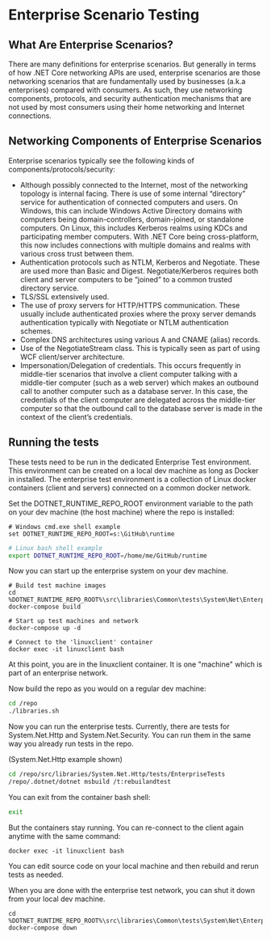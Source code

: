 # Enterprise Scenario Testing

## What Are Enterprise Scenarios?
There are many definitions for enterprise scenarios. But generally in terms of how .NET Core networking APIs are used, enterprise scenarios are those networking scenarios that are fundamentally used by businesses (a.k.a enterprises) compared with consumers. As such, they use networking components, protocols, and security authentication mechanisms that are not used by most consumers using their home networking and Internet connections. 

## Networking Components of Enterprise Scenarios
Enterprise scenarios typically see the following kinds of components/protocols/security:
* Although possibly connected to the Internet, most of the networking topology is internal facing. There is use of some internal “directory” service for authentication of connected computers and users. On Windows, this can include Windows Active Directory domains with computers being domain-controllers, domain-joined, or standalone computers. On Linux, this includes Kerberos realms using KDCs and participating member computers. With .NET Core being cross-platform, this now includes connections with multiple domains and realms with various cross trust between them.
* Authentication protocols such as NTLM, Kerberos and Negotiate. These are used more than Basic and Digest. Negotiate/Kerberos requires both client and server computers to be “joined” to a common trusted directory service.
* TLS/SSL extensively used.
* The use of proxy servers for HTTP/HTTPS communication. These usually include authenticated proxies where the proxy server demands authentication typically with Negotiate or NTLM authentication schemes.
* Complex DNS architectures using various A and CNAME (alias) records.
* Use of the NegotiateStream class. This is typically seen as part of using WCF client/server architecture.
* Impersonation/Delegation of credentials. This occurs frequently in middle-tier scenarios that involve a client computer talking with a middle-tier computer (such as a web server) which makes an outbound call to another computer such as a database server. In this case, the credentials of the client computer are delegated across the middle-tier computer so that the outbound call to the database server is made in the context of the client’s credentials.


## Running the tests
These tests need to be run in the dedicated Enterprise Test environment. This environment can be created on a local dev machine as long as Docker in installed. The enterprise test environment is a collection of Linux docker containers (client and servers) connected on a common docker network.

Set the DOTNET_RUNTIME_REPO_ROOT environment variable to the path on your dev machine (the host machine) where the repo is installed:

```
# Windows cmd.exe shell example
set DOTNET_RUNTIME_REPO_ROOT=s:\GitHub\runtime
```

```bash
# Linux bash shell example
export DOTNET_RUNTIME_REPO_ROOT=/home/me/GitHub/runtime
```

Now you can start up the enterprise system on your dev machine.

```
# Build test machine images
cd %DOTNET_RUNTIME_REPO_ROOT%\src\libraries\Common\tests\System\Net\EnterpriseTests\setup
docker-compose build

# Start up test machines and network
docker-compose up -d

# Connect to the 'linuxclient' container
docker exec -it linuxclient bash
```

At this point, you are in the linuxclient container. It is one "machine" which is part of an enterprise network.

Now build the repo as you would on a regular dev machine:

```bash
cd /repo
./libraries.sh
```

Now you can run the enterprise tests. Currently, there are tests for System.Net.Http and System.Net.Security. You can run them in the same way you already run tests in the repo.


(System.Net.Http example shown)

```bash
cd /repo/src/libraries/System.Net.Http/tests/EnterpriseTests
/repo/.dotnet/dotnet msbuild /t:rebuilandtest
```

You can exit from the container bash shell:

```bash
exit
```

But the containers stay running. You can re-connect to the client again anytime with the same command:

```
docker exec -it linuxclient bash
```

You can edit source code on your local machine and then rebuild and rerun tests as needed.

When you are done with the enterprise test network, you can shut it down from your local dev machine.

```
cd %DOTNET_RUNTIME_REPO_ROOT%\src\libraries\Common\tests\System\Net\EnterpriseTests\setup
docker-compose down
```

